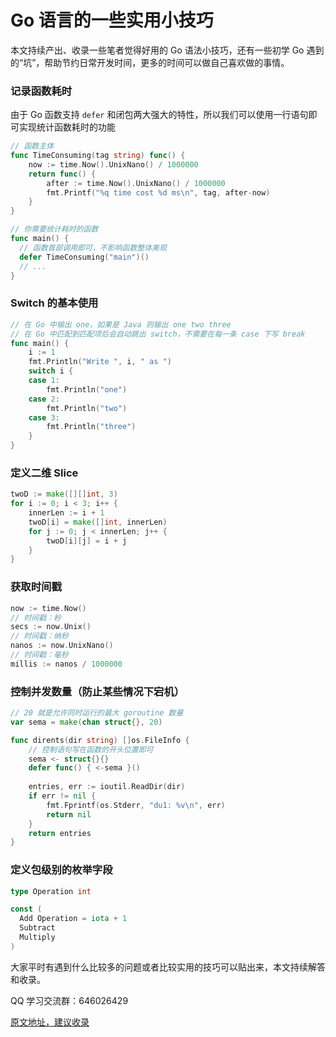 # Go 语言的一些实用小技巧

本文持续产出、收录一些笔者觉得好用的 Go 语法小技巧，还有一些初学 Go 遇到的“坑”，帮助节约日常开发时间，更多的时间可以做自己喜欢做的事情。

### 记录函数耗时

由于 Go 函数支持 `defer` 和闭包两大强大的特性，所以我们可以使用一行语句即可实现统计函数耗时的功能

```go
// 函数主体
func TimeConsuming(tag string) func() {
	now := time.Now().UnixNano() / 1000000
	return func() {
		after := time.Now().UnixNano() / 1000000
		fmt.Printf("%q time cost %d ms\n", tag, after-now)
	}
}

// 你需要统计耗时的函数
func main() {
  // 函数首部调用即可，不影响函数整体美观
  defer TimeConsuming("main")()
  // ...
}
```

### Switch 的基本使用
```go
// 在 Go 中输出 one，如果是 Java 则输出 one two three
// 在 Go 中匹配到匹配项后会自动跳出 switch，不需要在每一条 case 下写 break
func main() {
	i := 1
	fmt.Println("Write ", i, " as ")
	switch i {
	case 1:
		fmt.Println("one")
	case 2:
		fmt.Println("two")
	case 3:
		fmt.Println("three")
	}
}
```

### 定义二维 Slice

```go
twoD := make([][]int, 3)
for i := 0; i < 3; i++ {
	innerLen := i + 1
	twoD[i] = make([]int, innerLen)
	for j := 0; j < innerLen; j++ {
		twoD[i][j] = i + j
	}
}
```

### 获取时间戳

```go
now := time.Now()
// 时间戳：秒
secs := now.Unix()
// 时间戳：纳秒
nanos := now.UnixNano()
// 时间戳：毫秒
millis := nanos / 1000000
```

### 控制并发数量（防止某些情况下宕机）

```go
// 20 就是允许同时运行的最大 goroutine 数量
var sema = make(chan struct{}, 20)

func dirents(dir string) []os.FileInfo {
	// 控制语句写在函数的开头位置即可
	sema <- struct{}{}
	defer func() { <-sema }()
	
	entries, err := ioutil.ReadDir(dir)
	if err != nil {
		fmt.Fprintf(os.Stderr, "du1: %v\n", err)
		return nil
	}
	return entries
}
```

### 定义包级别的枚举字段

```go
type Operation int

const (
  Add Operation = iota + 1
  Subtract
  Multiply
)
```

大家平时有遇到什么比较多的问题或者比较实用的技巧可以贴出来，本文持续解答和收录。

QQ 学习交流群：646026429

[原文地址，建议收录](https://github.com/a1029563229/Blogs/tree/master/Introduction/go/skill)
